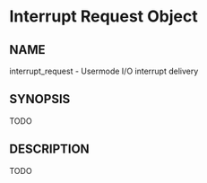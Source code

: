 # Interrupt Request Object

## NAME

interrupt\_request - Usermode I/O interrupt delivery

## SYNOPSIS

TODO

## DESCRIPTION

TODO
